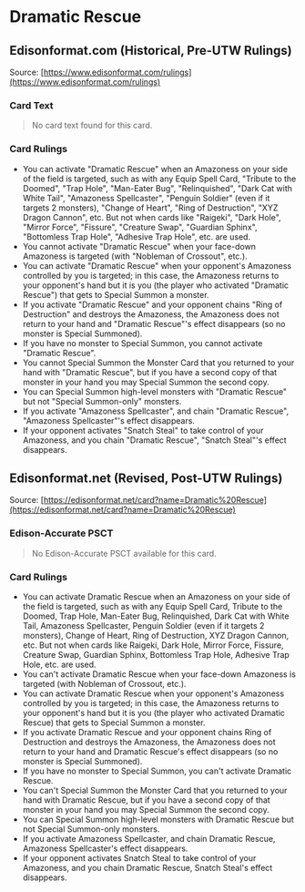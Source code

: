 # Dramatic Rescue

## Edisonformat.com (Historical, Pre-UTW Rulings)

Source: [https://www.edisonformat.com/rulings](https://www.edisonformat.com/rulings)

### Card Text

> No card text found for this card.

### Card Rulings

*   You can activate "Dramatic Rescue" when an Amazoness on your side of the field is targeted, such as with any Equip Spell Card, "Tribute to the Doomed", "Trap Hole", "Man-Eater Bug", "Relinquished", "Dark Cat with White Tail", "Amazoness Spellcaster", "Penguin Soldier" (even if it targets 2 monsters), "Change of Heart", "Ring of Destruction", "XYZ Dragon Cannon", etc. But not when cards like "Raigeki", "Dark Hole", "Mirror Force", "Fissure", "Creature Swap", "Guardian Sphinx", "Bottomless Trap Hole", "Adhesive Trap Hole", etc. are used.
*   You cannot activate "Dramatic Rescue" when your face-down Amazoness is targeted (with "Nobleman of Crossout", etc.).
*   You can activate "Dramatic Rescue" when your opponent's Amazoness controlled by you is targeted; in this case, the Amazoness returns to your opponent's hand but it is you (the player who activated "Dramatic Rescue") that gets to Special Summon a monster.
*   If you activate "Dramatic Rescue" and your opponent chains "Ring of Destruction" and destroys the Amazoness, the Amazoness does not return to your hand and "Dramatic Rescue"'s effect disappears (so no monster is Special Summoned).
*   If you have no monster to Special Summon, you cannot activate "Dramatic Rescue".
*   You cannot Special Summon the Monster Card that you returned to your hand with "Dramatic Rescue", but if you have a second copy of that monster in your hand you may Special Summon the second copy.
*   You can Special Summon high-level monsters with "Dramatic Rescue" but not "Special Summon-only" monsters.
*   If you activate "Amazoness Spellcaster", and chain "Dramatic Rescue", "Amazoness Spellcaster"'s effect disappears.
*   If your opponent activates "Snatch Steal" to take control of your Amazoness, and you chain "Dramatic Rescue", "Snatch Steal"'s effect disappears.

## Edisonformat.net (Revised, Post-UTW Rulings)

Source: [https://edisonformat.net/card?name=Dramatic%20Rescue](https://edisonformat.net/card?name=Dramatic%20Rescue)

### Edison-Accurate PSCT

> No Edison-Accurate PSCT available for this card.

### Card Rulings

*   You can activate Dramatic Rescue when an Amazoness on your side of the field is targeted, such as with any Equip Spell Card, Tribute to the Doomed, Trap Hole, Man-Eater Bug, Relinquished, Dark Cat with White Tail, Amazoness Spellcaster, Penguin Soldier (even if it targets 2 monsters), Change of Heart, Ring of Destruction, XYZ Dragon Cannon, etc. But not when cards like Raigeki, Dark Hole, Mirror Force, Fissure, Creature Swap, Guardian Sphinx, Bottomless Trap Hole, Adhesive Trap Hole, etc. are used.
*   You can't activate Dramatic Rescue when your face-down Amazoness is targeted (with Nobleman of Crossout, etc.).
*   You can activate Dramatic Rescue when your opponent's Amazoness controlled by you is targeted; in this case, the Amazoness returns to your opponent's hand but it is you (the player who activated Dramatic Rescue) that gets to Special Summon a monster.
*   If you activate Dramatic Rescue and your opponent chains Ring of Destruction and destroys the Amazoness, the Amazoness does not return to your hand and Dramatic Rescue's effect disappears (so no monster is Special Summoned).
*   If you have no monster to Special Summon, you can't activate Dramatic Rescue.
*   You can't Special Summon the Monster Card that you returned to your hand with Dramatic Rescue, but if you have a second copy of that monster in your hand you may Special Summon the second copy.
*   You can Special Summon high-level monsters with Dramatic Rescue but not Special Summon-only monsters.
*   If you activate Amazoness Spellcaster, and chain Dramatic Rescue, Amazoness Spellcaster's effect disappears.
*   If your opponent activates Snatch Steal to take control of your Amazoness, and you chain Dramatic Rescue, Snatch Steal's effect disappears.
            